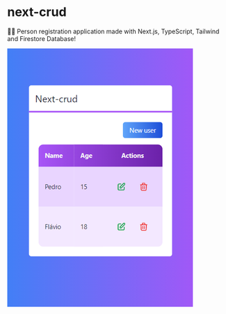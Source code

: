 # next-crud

👨‍👦 Person registration application made with Next.js, TypeScript, Tailwind and Firestore Database!

![Screenshot](./src/Screenshot.png)
